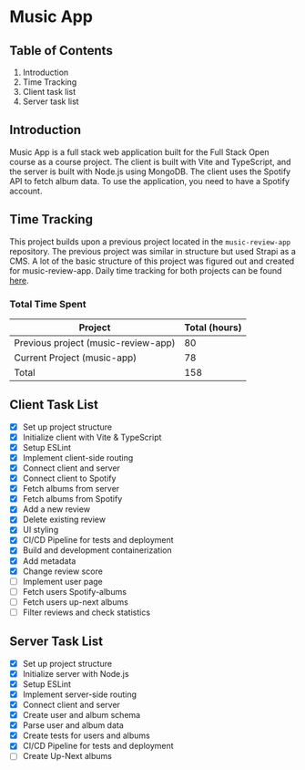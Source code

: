 # Music App

## Table of Contents
1. Introduction
2. Time Tracking
3. Client task list
4. Server task list

## Introduction
Music App is a full stack web application built for the Full Stack Open course as a course project. The client is built with Vite and TypeScript, and the server is built with Node.js using MongoDB. The client uses the Spotify API to fetch album data. To use the application, you need to have a Spotify account.

## Time Tracking
This project builds upon a previous project located in the `music-review-app` repository. The previous project was similar in structure but used Strapi as a CMS. A lot of the basic structure of this project was figured out and created for music-review-app. Daily time tracking for both projects can be found [here](https://github.com/juhokan/music-app/blob/main/documentation/times.md).


### Total Time Spent
| Project    | Total (hours) |
|------------|----------------|
| Previous project (music-review-app) | 80             |
| Current Project (music-app)  | 78              |
| Total           | 158             |

## Client Task List
- [x] Set up project structure
- [x] Initialize client with Vite & TypeScript
- [x] Setup ESLint 
- [x] Implement client-side routing
- [x] Connect client and server
- [x] Connect client to Spotify
- [x] Fetch albums from server
- [x] Fetch albums from Spotify
- [x] Add a new review
- [x] Delete existing review
- [x] UI styling
- [x] CI/CD Pipeline for tests and deployment
- [x] Build and development containerization
- [x] Add metadata
- [x] Change review score
- [ ] Implement user page
- [ ] Fetch users Spotify-albums
- [ ] Fetch users up-next albums
- [ ] Filter reviews and check statistics

## Server Task List
- [x] Set up project structure
- [x] Initialize server with Node.js
- [x] Setup ESLint
- [x] Implement server-side routing
- [x] Connect client and server
- [x] Create user and album schema
- [x] Parse user and album data
- [x] Create tests for users and albums
- [x] CI/CD Pipeline for tests and deployment
- [ ] Create Up-Next albums
